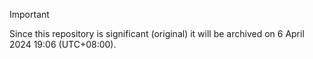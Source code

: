 > [!IMPORTANT]
> Since this repository is significant (original) it will be archived on 6 April 2024 19:06 (UTC+08:00).
